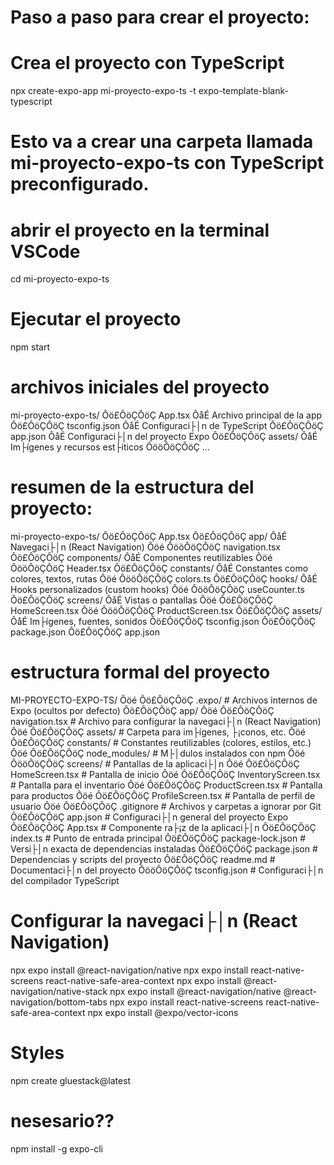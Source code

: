 # Paso a paso para crear el proyecto:

# Crea el proyecto con TypeScript

npx create-expo-app mi-proyecto-expo-ts -t expo-template-blank-typescript

# Esto va a crear una carpeta llamada mi-proyecto-expo-ts con TypeScript preconfigurado.

# abrir el proyecto en la terminal VSCode

cd mi-proyecto-expo-ts

# Ejecutar el proyecto

npm start

# archivos iniciales del proyecto

mi-proyecto-expo-ts/
Ôö£ÔöÇÔöÇ App.tsx ÔåÉ Archivo principal de la app
Ôö£ÔöÇÔöÇ tsconfig.json ÔåÉ Configuraci├│n de TypeScript
Ôö£ÔöÇÔöÇ app.json ÔåÉ Configuraci├│n del proyecto Expo
Ôö£ÔöÇÔöÇ assets/ ÔåÉ Im├ígenes y recursos est├íticos
ÔööÔöÇÔöÇ ...

# resumen de la estructura del proyecto:

mi-proyecto-expo-ts/
Ôö£ÔöÇÔöÇ App.tsx
Ôö£ÔöÇÔöÇ app/ ÔåÉ Navegaci├│n (React Navigation)
Ôöé ÔööÔöÇÔöÇ navigation.tsx
Ôö£ÔöÇÔöÇ components/ ÔåÉ Componentes reutilizables
Ôöé ÔööÔöÇÔöÇ Header.tsx
Ôö£ÔöÇÔöÇ constants/ ÔåÉ Constantes como colores, textos, rutas
Ôöé ÔööÔöÇÔöÇ colors.ts
Ôö£ÔöÇÔöÇ hooks/ ÔåÉ Hooks personalizados (custom hooks)
Ôöé ÔööÔöÇÔöÇ useCounter.ts
Ôö£ÔöÇÔöÇ screens/ ÔåÉ Vistas o pantallas
Ôöé Ôö£ÔöÇÔöÇ HomeScreen.tsx
Ôöé ÔööÔöÇÔöÇ ProductScreen.tsx
Ôö£ÔöÇÔöÇ assets/ ÔåÉ Im├ígenes, fuentes, sonidos
Ôö£ÔöÇÔöÇ tsconfig.json
Ôö£ÔöÇÔöÇ package.json
Ôö£ÔöÇÔöÇ app.json

# estructura formal del proyecto

MI-PROYECTO-EXPO-TS/
Ôöé
Ôö£ÔöÇÔöÇ .expo/ # Archivos internos de Expo (ocultos por defecto)
Ôö£ÔöÇÔöÇ app/
Ôöé Ôö£ÔöÇÔöÇ navigation.tsx # Archivo para configurar la navegaci├│n (React Navigation)
Ôöé Ôö£ÔöÇÔöÇ assets/ # Carpeta para im├ígenes, ├¡conos, etc.
Ôöé Ôö£ÔöÇÔöÇ constants/ # Constantes reutilizables (colores, estilos, etc.)
Ôöé Ôö£ÔöÇÔöÇ node_modules/ # M├│dulos instalados con npm
Ôöé ÔööÔöÇÔöÇ screens/ # Pantallas de la aplicaci├│n
Ôöé Ôö£ÔöÇÔöÇ HomeScreen.tsx # Pantalla de inicio
Ôöé Ôö£ÔöÇÔöÇ InventoryScreen.tsx # Pantalla para el inventario
Ôöé Ôö£ÔöÇÔöÇ ProductScreen.tsx # Pantalla para productos
Ôöé Ôö£ÔöÇÔöÇ ProfileScreen.tsx # Pantalla de perfil de usuario
Ôöé
Ôö£ÔöÇÔöÇ .gitignore # Archivos y carpetas a ignorar por Git
Ôö£ÔöÇÔöÇ app.json # Configuraci├│n general del proyecto Expo
Ôö£ÔöÇÔöÇ App.tsx # Componente ra├¡z de la aplicaci├│n
Ôö£ÔöÇÔöÇ index.ts # Punto de entrada principal
Ôö£ÔöÇÔöÇ package-lock.json # Versi├│n exacta de dependencias instaladas
Ôö£ÔöÇÔöÇ package.json # Dependencias y scripts del proyecto
Ôö£ÔöÇÔöÇ readme.md # Documentaci├│n del proyecto
ÔööÔöÇÔöÇ tsconfig.json # Configuraci├│n del compilador TypeScript

# Configurar la navegaci├│n (React Navigation)

npx expo install @react-navigation/native
npx expo install react-native-screens react-native-safe-area-context
npx expo install @react-navigation/native-stack
npx expo install @react-navigation/native @react-navigation/bottom-tabs
npx expo install react-native-screens react-native-safe-area-context
npx expo install @expo/vector-icons

# Styles

npm create gluestack@latest

# nesesario??

npm install -g expo-cli
